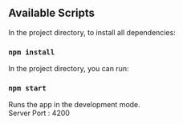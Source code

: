 
## Available Scripts

In the project directory, to install all dependencies:

### `npm install`

In the project directory, you can run:

### `npm start`

Runs the app in the development mode.<br>
Server Port : 4200
